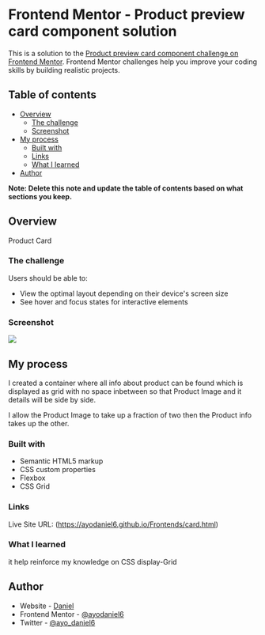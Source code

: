 # Frontend Mentor - Product preview card component solution

This is a solution to the [Product preview card component challenge on Frontend Mentor](https://www.frontendmentor.io/challenges/product-preview-card-component-GO7UmttRfa). Frontend Mentor challenges help you improve your coding skills by building realistic projects. 

## Table of contents

- [Overview](#overview)
  - [The challenge](#the-challenge)
  - [Screenshot](#screenshot)
- [My process](#my-process)
  - [Built with](#built-with)
  - [Links](#links)
  - [What I learned](#what-i-learned)
- [Author](#author)

**Note: Delete this note and update the table of contents based on what sections you keep.**

## Overview

Product Card 

### The challenge

Users should be able to:

- View the optimal layout depending on their device's screen size
- See hover and focus states for interactive elements

### Screenshot

![](Shots)

## My process

I created a container where all info about product can be found which is displayed as grid with no space inbetween so that Product Image and it details will be side by side.

I allow the Product Image to take up a fraction of two then the Product info takes up the other.

### Built with

- Semantic HTML5 markup
- CSS custom properties
- Flexbox
- CSS Grid
### Links
Live Site URL: (https://ayodaniel6.github.io/Frontends/card.html)
### What I learned

it help reinforce my knowledge on CSS display-Grid

## Author

- Website - [Daniel](https://github.com/ayodaniel6)
- Frontend Mentor - [@ayodaniel6](https://www.frontendmentor.io/profile/ayodaniel6)
- Twitter - [@ayo_daniel6](https://www.twitter.com/@ayo_daniel6)
